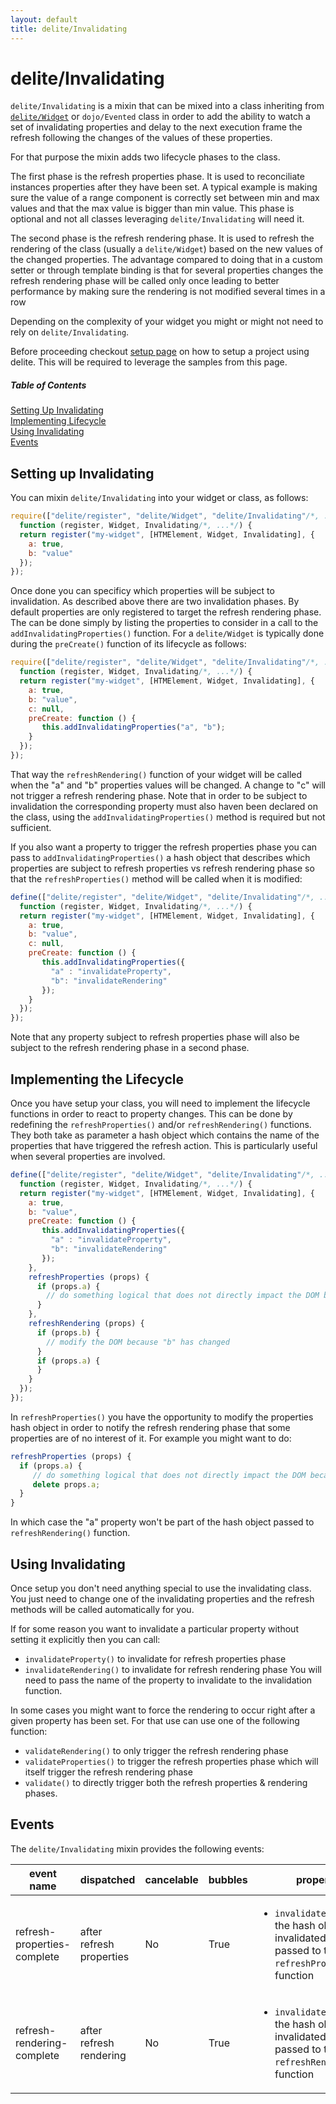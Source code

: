 ```yaml
---
layout: default
title: delite/Invalidating
---
```


# delite/Invalidating

`delite/Invalidating` is a mixin that can be mixed into a class inheriting from [`delite/Widget`](Widget.md) or `dojo/Evented` class 
in order to add the ability to watch a set of invalidating properties and delay to the next execution frame the refresh 
following the changes of the values of these properties. 

For that purpose the mixin adds two lifecycle phases to the class.

The first phase is the refresh properties phase. It is used to reconciliate instances properties after they have been
set. A typical example is making sure the value of a range component is correctly set between min and max values and 
that the max value is bigger than min value. This phase is optional and not all classes leveraging `delite/Invalidating`
will need it.

The second phase is the refresh rendering phase. It is used to refresh the rendering of the class (usually a 
`delite/Widget`) based on the new values of the changed properties. The advantage compared to doing that in a custom setter
or through template binding is that for several properties changes the refresh rendering phase will be called only once
leading to better performance by making sure the rendering is not modified several times in a row

Depending on the complexity of your widget you might or might not need to rely on `delite/Invalidating`.

Before proceeding checkout [setup page](setup.md) on how to setup a project using delite. This will be required to leverage the samples from this page.

##### Table of Contents
[Setting Up Invalidating](#setting)  
[Implementing Lifecycle](#implementing)  
[Using Invalidating](#using)  
[Events](#events)

<a name="setting"></a>
## Setting up Invalidating

You can mixin `delite/Invalidating` into your widget or class, as follows:

```js
require(["delite/register", "delite/Widget", "delite/Invalidating"/*, ...*/], 
  function (register, Widget, Invalidating/*, ...*/) {
  return register("my-widget", [HTMElement, Widget, Invalidating], {
    a: true,
    b: "value"
  });
});
```

Once done you can specificy which properties will be subject to invalidation. As described above there are two invalidation
phases. By default properties are only registered to target the refresh rendering phase. The can be done simply by listing
the properties to consider in a call to the `addInvalidatingProperties()` function. For a `delite/Widget` is typically
done during the `preCreate()` function of its lifecycle as follows:

```js
require(["delite/register", "delite/Widget", "delite/Invalidating"/*, ...*/], 
  function (register, Widget, Invalidating/*, ...*/) {
  return register("my-widget", [HTMElement, Widget, Invalidating], {
    a: true,
    b: "value",
    c: null,
    preCreate: function () {
       this.addInvalidatingProperties("a", "b");
    }
  });
});
```

That way the `refreshRendering()` function of your widget will be called when the "a" and "b" properties values will be
changed. A change to "c" will not trigger a refresh rendering phase. Note that in order to be subject to invalidation 
the corresponding property must also haven been declared on the class, using the `addInvalidatingProperties()` method is 
required but not sufficient.

If you also want a property to trigger the refresh properties phase you can pass to `addInvalidatingProperties()` a hash
object that describes which properties are subject to refresh properties vs refresh rendering phase so that the 
`refreshProperties()` method will be called when it is modified:

```js
define(["delite/register", "delite/Widget", "delite/Invalidating"/*, ...*/], 
  function (register, Widget, Invalidating/*, ...*/) {
  return register("my-widget", [HTMElement, Widget, Invalidating], {
    a: true,
    b: "value",
    c: null,
    preCreate: function () {
       this.addInvalidatingProperties({
         "a" : "invalidateProperty",
         "b": "invalidateRendering"
       });
    }
  });
});
```

Note that any property subject to refresh properties phase will also be subject to the refresh rendering phase in a 
second phase.

<a name="implementing"></a>
## Implementing the Lifecycle

Once you have setup your class, you will need to implement the lifecycle functions in order to react to property changes.
This can be done by redefining the `refreshProperties()` and/or `refreshRendering()` functions. They both take as 
parameter a hash object which contains the name of the properties that have triggered the refresh action. This is 
particularly useful when several properties are involved.

```js
define(["delite/register", "delite/Widget", "delite/Invalidating"/*, ...*/], 
  function (register, Widget, Invalidating/*, ...*/) {
  return register("my-widget", [HTMElement, Widget, Invalidating], {
    a: true,
    b: "value",
    preCreate: function () {
       this.addInvalidatingProperties({
         "a" : "invalidateProperty",
         "b": "invalidateRendering"
       });
    },
    refreshProperties (props) {
      if (props.a) {
        // do something logical that does not directly impact the DOM because "a" has changed
      }
    },
    refreshRendering (props) {
      if (props.b) {
        // modify the DOM because "b" has changed
      }
      if (props.a) {
      }
    }
  });
});
```

In `refreshProperties()` you have the opportunity to modify the properties hash object in order to notify the refresh
rendering phase that some properties are of no interest of it. For example you might want to do:

```js
refreshProperties (props) {
  if (props.a) {
     // do something logical that does not directly impact the DOM because "a" has changed
     delete props.a;
  }
}
```

In which case the "a" property won't be part of the hash object passed to `refreshRendering()` function.

<a name="using"></a>
## Using Invalidating

Once setup you don't need anything special to use the invalidating class. You just need to change one of the invalidating
properties and the refresh methods will be called automatically for you.

If for some reason you want to invalidate a particular property without setting it explicitly then you can call:
  * `invalidateProperty()` to invalidate for refresh properties phase
  * `invalidateRendering()` to invalidate for refresh rendering phase
You will need to pass the name of the property to invalidate to the invalidation function.

In some cases you might want to force the rendering to occur right after a given property has been set. For that use can
use one of the following function:
  * `validateRendering()` to only trigger the refresh rendering phase
  * `validateProperties()` to trigger the refresh properties phase which will itself trigger the refresh rendering phase
  * `validate()` to directly trigger both the refresh properties & rendering phases.

<a name="events"></a>
## Events

The `delite/Invalidating` mixin provides the following events:

|event name|dispatched|cancelable|bubbles|properties|
|----------|----------|----------|-------|----------|
|refresh-properties-complete|after refresh properties|No|True|<ul><li>`invalidatedProperties`: the hash object of invalidated properties passed to the `refreshProperties()` function</li></ul>|
|refresh-rendering-complete|after refresh rendering|No|True|<ul><li>`invalidatedProperties`: the hash object of invalidated properties passed to the `refreshRendering()` function</li></ul>
